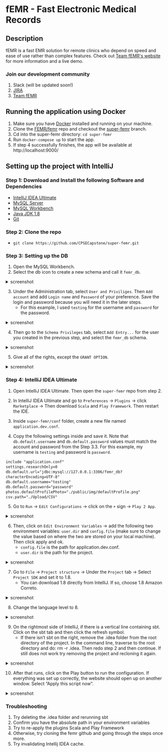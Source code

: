 # fEMR - Fast Electronic Medical Records

## Description
fEMR is a fast EMR solution for remote clinics who depend on speed and ease of use rather than complex features. Check out [Team fEMR's website](https://teamfemr.org/) for more information and a live demo.

### Join our development community
1. Slack (will be updated soon!)
2. [JIRA](https://teamfemr.atlassian.net/jira/projects)
3. [Team fEMR](https://teamfemr.org/)

## Running the application using Docker
1. Make sure you have [Docker](https://docs.docker.com/get-docker/) installed and running on your machine.
2. Clone the [FEMR/femr](https://github.com/FEMR/femr) repo and checkout the [super-femr](https://github.com/FEMR/femr/tree/super-femr) branch.
3. Cd into the super-femr directory: `cd super-femr`
4. Run `docker-compose up` to start the app.
5. If step 4 successfully finishes, the app will be available at http://localhost:9000/

## Setting up the project with IntelliJ

### Step 1: Download and Install the following Software and Dependencies 
- [IntelliJ IDEA Ultimate](https://www.jetbrains.com/idea/download/)
- [MySQL Server](https://dev.mysql.com/downloads/mysql/)
- [MySQL Workbench](https://dev.mysql.com/downloads/workbench/)
- [Java JDK 1.8](http://www.oracle.com/technetwork/java/javase/downloads/jdk8-downloads-2133151.html)
- [Git](http://git-scm.com/)

### Step 2: Clone the repo 
- `git clone https://github.com/CPSECapstone/super-femr.git`

### Step 3: Setting up the DB 
1. Open the MySQL Workbench.
2. Select the db icon to create a new schema and call it `femr_db`.

<details> <summary> screenshot </summary>

![Image](images/mysqlworkbench1.png)

</details>

3. Under the Administration tab, select `User and Priviliges`. Then `Add account` and add `Login name` and `Password` of your preference. Save the login and password because you will need it in the later steps. 
     - For this example, I used `testing` for the username and `password` for the  password. 

<details> <summary> screenshot </summary>

![Image](images/mysqlworkbench2.png)

</details>

4. Then go to the `Schema Privileges` tab, select `Add Entry...` for the user you created in the previous step, and select the `femr_db` schema.

<details> <summary> screenshot </summary>

![Image](images/mysqlworkbench3.png)

![Image](images/mysqlworkbench4.png)

</details>

5. Give all of the rights, except the `GRANT OPTION`. 

<details> <summary> screenshot </summary>

![Image](images/mysqlworkbench5.png)

</details>

### Step 4: IntelliJ IDEA Ultimate

1. Open IntelliJ IDEA Ultimate. Then open the `super-femr` repo from step 2.

2. In IntelliJ IDEA Ultimate and go to `Preferences` -> `Plugins` -> click `Marketplace` -> Then download `Scala` and `Play Framework`. Then restart the IDE.

3. Inside `super-femr/conf` folder, create a new file named  `application.dev.conf`. 
4. Copy the following settings inside and save it. Note that `db.default.username` and `db.default.password` values must match the account and password from the Step 3.3. For this example, my username is `testing` and password is `password`.

```
include "application.conf"
settings.researchOnly=0
db.default.url="jdbc:mysql://127.0.0.1:3306/femr_db?characterEncoding=UTF-8"
db.default.username="testing"
db.default.password="password"
photos.defaultProfilePhoto="./public/img/defaultProfile.png"
csv.path="./Upload/CSV"
```

5. Go to `Run` -> `Edit Configurations` -> click on the `+` sign -> `Play 2 App`.

<details> <summary> screenshot </summary>

![Image](images/intellij5.png)

</details>

6. Then, click on `Edit Environment Variables` -> add the following two environment variables: `user.dir` and `config.file` (make sure to change the value based on where the two are stored on your local machine). Then click apply and ok.
    - `config.file` is the path for application.dev.conf.
    - `user.dir` is the path for the project.

<details> <summary> screenshot </summary>

![Image](images/intellij6.png)

</details>


7. Go to `File` -> `Project structure` -> Under the `Project` tab -> Select `Project SDK` and set it to 1.8. 
    - You can download 1.8 directly from IntelliJ. If so, choose 1.8 Amazon Correto.

<details> <summary> screenshot </summary>

![Image](images/intellij7.png)

</details>

8. Change the language level to 8.

<details> <summary> screenshot </summary>

![Image](images/intellij8.png)

</details>

9. On the rightmost side of IntelliJ, if there is a vertical line containing sbt. Click on the sbt tab and then click the refresh symbol.
      - If there isn’t sbt on the right, remove the .idea folder from the root directory of the project. In the command line, traverse to the root directory and do: rm -r .idea. Then redo step 2 and then continue. If still does not work try removing the project and recloning it again. 

<details> <summary> screenshot </summary>

![Image](images/intellij9.png)

</details>

10. After that runs, click on the Play button to run the configuration. If everything was set up correctly, the website should open up on another window. Select “Apply this script now”.

<details> <summary> screenshot </summary>

![Image](images/intellij10.png)

</details>

### Troubleshooting
1. Try deleting the .idea folder and rerunning sbt 
2. Confirm you have the absolute path in your environment variables
3. Try to re-apply the plugins Scala and Play Framework
4. Otherwise, try cloning the femr github and going through the steps once more.
5. Try invalidating Intellij IDEA cache.
